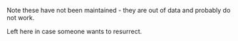Note these have not been maintained - they are out of data and
probably do not work.

Left here in case someone wants to resurrect.
